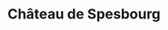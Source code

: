 ---
guid: "10a5cb56a869"
title: "Château de Spesbourg"
latlng: "48.401895, 7.397235"
youtubeId: "llDHYj1mTaM" 
---